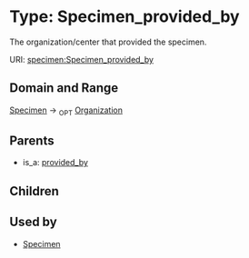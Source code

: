 
# Type: Specimen_provided_by


The organization/center that provided the specimen.

URI: [specimen:Specimen_provided_by](https://ccdh.org/specimen/Specimen_provided_by)


## Domain and Range

[Specimen](Specimen.md) ->  <sub>OPT</sub> [Organization](Organization.md)

## Parents

 *  is_a: [provided_by](provided_by.md)

## Children


## Used by

 * [Specimen](Specimen.md)
